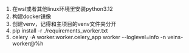 1. 在wsl或者其他linux环境里安装python3.12
2. 构建docker镜像
2. 创建venv，记得和主项目的venv文件夹分开
3. pip install -r ./requirements_worker.txt
4. celery -A worker.worker.celery_app worker --loglevel=info -n veins-worker@%h